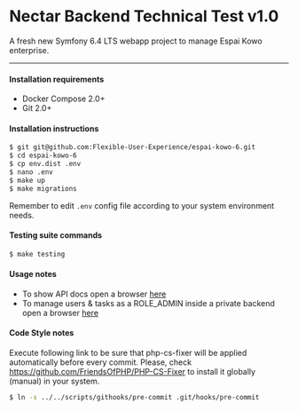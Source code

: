 Nectar Backend Technical Test v1.0
==================================

A fresh new Symfony 6.4 LTS webapp project to manage Espai Kowo enterprise.

---

#### Installation requirements

 * Docker Compose 2.0+
 * Git 2.0+

#### Installation instructions

```bash
$ git git@github.com:Flexible-User-Experience/espai-kowo-6.git
$ cd espai-kowo-6
$ cp env.dist .env
$ nano .env
$ make up
$ make migrations
```

Remember to edit `.env` config file according to your system environment needs.

#### Testing suite commands

```bash
$ make testing
```

#### Usage notes

 * To show API docs open a browser [here](http://localhost:8741/api/docs)
 * To manage users & tasks as a ROLE_ADMIN inside a private backend open a browser [here](http://localhost:8741/admin)

#### Code Style notes

Execute following link to be sure that php-cs-fixer will be applied automatically before every commit. Please, check https://github.com/FriendsOfPHP/PHP-CS-Fixer to install it globally (manual) in your system.

```bash
$ ln -s ../../scripts/githooks/pre-commit .git/hooks/pre-commit
```

